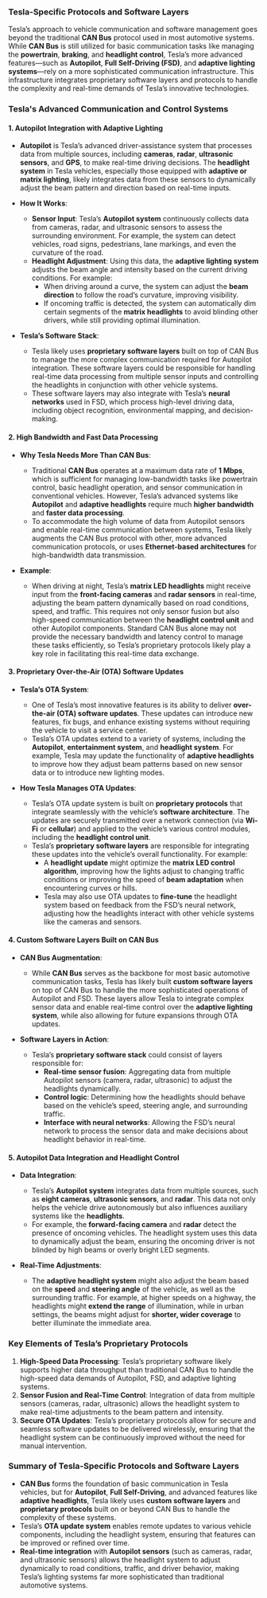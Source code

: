 ### **Tesla-Specific Protocols and Software Layers**

Tesla’s approach to vehicle communication and software management goes beyond the traditional **CAN Bus** protocol used in most automotive systems. While **CAN Bus** is still utilized for basic communication tasks like managing the **powertrain**, **braking**, and **headlight control**, Tesla’s more advanced features—such as **Autopilot**, **Full Self-Driving (FSD)**, and **adaptive lighting systems**—rely on a more sophisticated communication infrastructure. This infrastructure integrates proprietary software layers and protocols to handle the complexity and real-time demands of Tesla’s innovative technologies.

### **Tesla's Advanced Communication and Control Systems**

#### **1. Autopilot Integration with Adaptive Lighting**
- **Autopilot** is Tesla’s advanced driver-assistance system that processes data from multiple sources, including **cameras**, **radar**, **ultrasonic sensors**, and **GPS**, to make real-time driving decisions. The **headlight system** in Tesla vehicles, especially those equipped with **adaptive or matrix lighting**, likely integrates data from these sensors to dynamically adjust the beam pattern and direction based on real-time inputs.
  
- **How It Works**:
  - **Sensor Input**: Tesla’s **Autopilot system** continuously collects data from cameras, radar, and ultrasonic sensors to assess the surrounding environment. For example, the system can detect vehicles, road signs, pedestrians, lane markings, and even the curvature of the road.
  - **Headlight Adjustment**: Using this data, the **adaptive lighting system** adjusts the beam angle and intensity based on the current driving conditions. For example:
    - When driving around a curve, the system can adjust the **beam direction** to follow the road’s curvature, improving visibility.
    - If oncoming traffic is detected, the system can automatically dim certain segments of the **matrix headlights** to avoid blinding other drivers, while still providing optimal illumination.
  
- **Tesla’s Software Stack**:
  - Tesla likely uses **proprietary software layers** built on top of CAN Bus to manage the more complex communication required for Autopilot integration. These software layers could be responsible for handling real-time data processing from multiple sensor inputs and controlling the headlights in conjunction with other vehicle systems.
  - These software layers may also integrate with Tesla’s **neural networks** used in FSD, which process high-level driving data, including object recognition, environmental mapping, and decision-making.

#### **2. High Bandwidth and Fast Data Processing**
- **Why Tesla Needs More Than CAN Bus**:
  - Traditional **CAN Bus** operates at a maximum data rate of **1 Mbps**, which is sufficient for managing low-bandwidth tasks like powertrain control, basic headlight operation, and sensor communication in conventional vehicles. However, Tesla’s advanced systems like **Autopilot** and **adaptive headlights** require much **higher bandwidth** and **faster data processing**.
  - To accommodate the high volume of data from Autopilot sensors and enable real-time communication between systems, Tesla likely augments the CAN Bus protocol with other, more advanced communication protocols, or uses **Ethernet-based architectures** for high-bandwidth data transmission.

- **Example**: 
  - When driving at night, Tesla’s **matrix LED headlights** might receive input from the **front-facing cameras** and **radar sensors** in real-time, adjusting the beam pattern dynamically based on road conditions, speed, and traffic. This requires not only sensor fusion but also high-speed communication between the **headlight control unit** and other Autopilot components. Standard CAN Bus alone may not provide the necessary bandwidth and latency control to manage these tasks efficiently, so Tesla’s proprietary protocols likely play a key role in facilitating this real-time data exchange.

#### **3. Proprietary Over-the-Air (OTA) Software Updates**
- **Tesla’s OTA System**:
  - One of Tesla’s most innovative features is its ability to deliver **over-the-air (OTA) software updates**. These updates can introduce new features, fix bugs, and enhance existing systems without requiring the vehicle to visit a service center.
  - Tesla’s OTA updates extend to a variety of systems, including the **Autopilot**, **entertainment system**, and **headlight system**. For example, Tesla may update the functionality of **adaptive headlights** to improve how they adjust beam patterns based on new sensor data or to introduce new lighting modes.

- **How Tesla Manages OTA Updates**:
  - Tesla’s OTA update system is built on **proprietary protocols** that integrate seamlessly with the vehicle’s **software architecture**. The updates are securely transmitted over a network connection (via **Wi-Fi** or **cellular**) and applied to the vehicle’s various control modules, including the **headlight control unit**.
  - Tesla’s **proprietary software layers** are responsible for integrating these updates into the vehicle’s overall functionality. For example:
    - A **headlight update** might optimize the **matrix LED control algorithm**, improving how the lights adjust to changing traffic conditions or improving the speed of **beam adaptation** when encountering curves or hills.
    - Tesla may also use OTA updates to **fine-tune** the headlight system based on feedback from the FSD’s neural network, adjusting how the headlights interact with other vehicle systems like the cameras and sensors.

#### **4. Custom Software Layers Built on CAN Bus**
- **CAN Bus Augmentation**:
  - While **CAN Bus** serves as the backbone for most basic automotive communication tasks, Tesla has likely built **custom software layers** on top of CAN Bus to handle the more sophisticated operations of Autopilot and FSD. These layers allow Tesla to integrate complex sensor data and enable real-time control over the **adaptive lighting system**, while also allowing for future expansions through OTA updates.

- **Software Layers in Action**:
  - Tesla’s **proprietary software stack** could consist of layers responsible for:
    - **Real-time sensor fusion**: Aggregating data from multiple Autopilot sensors (camera, radar, ultrasonic) to adjust the headlights dynamically.
    - **Control logic**: Determining how the headlights should behave based on the vehicle’s speed, steering angle, and surrounding traffic.
    - **Interface with neural networks**: Allowing the FSD’s neural network to process the sensor data and make decisions about headlight behavior in real-time.

#### **5. Autopilot Data Integration and Headlight Control**
- **Data Integration**:
  - Tesla’s **Autopilot system** integrates data from multiple sources, such as **eight cameras**, **ultrasonic sensors**, and **radar**. This data not only helps the vehicle drive autonomously but also influences auxiliary systems like the **headlights**.
  - For example, the **forward-facing camera** and **radar** detect the presence of oncoming vehicles. The headlight system uses this data to dynamically adjust the beam, ensuring the oncoming driver is not blinded by high beams or overly bright LED segments.
  
- **Real-Time Adjustments**:
  - The **adaptive headlight system** might also adjust the beam based on the **speed** and **steering angle** of the vehicle, as well as the surrounding traffic. For example, at higher speeds on a highway, the headlights might **extend the range** of illumination, while in urban settings, the beams might adjust for **shorter, wider coverage** to better illuminate the immediate area.
  
### **Key Elements of Tesla’s Proprietary Protocols**
1. **High-Speed Data Processing**: Tesla’s proprietary software likely supports higher data throughput than traditional CAN Bus to handle the high-speed data demands of Autopilot, FSD, and adaptive lighting systems.
2. **Sensor Fusion and Real-Time Control**: Integration of data from multiple sensors (cameras, radar, ultrasonic) allows the headlight system to make real-time adjustments to the beam pattern and intensity.
3. **Secure OTA Updates**: Tesla’s proprietary protocols allow for secure and seamless software updates to be delivered wirelessly, ensuring that the headlight system can be continuously improved without the need for manual intervention.

### **Summary of Tesla-Specific Protocols and Software Layers**
- **CAN Bus** forms the foundation of basic communication in Tesla vehicles, but for **Autopilot**, **Full Self-Driving**, and advanced features like **adaptive headlights**, Tesla likely uses **custom software layers** and **proprietary protocols** built on or beyond CAN Bus to handle the complexity of these systems.
- Tesla’s **OTA update system** enables remote updates to various vehicle components, including the headlight system, ensuring that features can be improved or refined over time.
- **Real-time integration** with **Autopilot sensors** (such as cameras, radar, and ultrasonic sensors) allows the headlight system to adjust dynamically to road conditions, traffic, and driver behavior, making Tesla’s lighting systems far more sophisticated than traditional automotive systems.